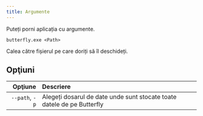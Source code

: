 ```yaml
---
title: Argumente
---
```


Puteți porni aplicația cu argumente.

`butterfly.exe <Path>`

Calea către fișierul pe care doriți să îl deschideți.

## Opţiuni

|        Opţiune | Descriere                                                              |
| -------------: | :--------------------------------------------------------------------- |
| `--path`, `-p` | Alegeți dosarul de date unde sunt stocate toate datele de pe Butterfly |
